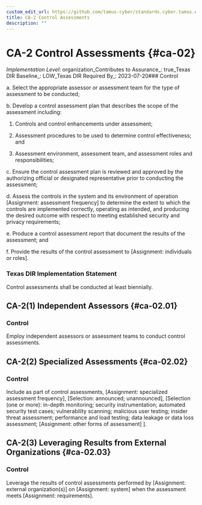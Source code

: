 ```yaml
---
custom_edit_url: https://github.com/tamus-cyber/standards.cyber.tamus.edu/tree/main/static/content/tamus.edu/TAMUS_profile.xml
title: CA-2 Control Assessments
description: ""
---
```


# CA-2 Control Assessments {#ca-02}

_Implementation Level_: organization_Contributes to Assurance_: true_Texas DIR Baseline_: LOW_Texas DIR Required By_: 2023-07-20### Control

a. Select the appropriate assessor or assessment team for the type of assessment to be conducted;

b. Develop a control assessment plan that describes the scope of the assessment including:

1. Controls and control enhancements under assessment;

2. Assessment procedures to be used to determine control effectiveness; and

3. Assessment environment, assessment team, and assessment roles and responsibilities;

c. Ensure the control assessment plan is reviewed and approved by the authorizing official or designated representative prior to conducting the assessment;

d. Assess the controls in the system and its environment of operation [Assignment: assessment frequency] to determine the extent to which the controls are implemented correctly, operating as intended, and producing the desired outcome with respect to meeting established security and privacy requirements;

e. Produce a control assessment report that document the results of the assessment; and

f. Provide the results of the control assessment to [Assignment: individuals or roles].

### Texas DIR Implementation Statement

Control assessments shall be conducted at least biennially.

## CA-2(1) Independent Assessors {#ca-02.01}

### Control

Employ independent assessors or assessment teams to conduct control assessments.

## CA-2(2) Specialized Assessments {#ca-02.02}

### Control

Include as part of control assessments, [Assignment: specialized assessment frequency], [Selection: announced; unannounced], [Selection (one or more): in-depth monitoring; security instrumentation; automated security test cases; vulnerability scanning; malicious user testing; insider threat assessment; performance and load testing; data leakage or data loss assessment; 
                     [Assignment: other forms of assessment]
                  ].

## CA-2(3) Leveraging Results from External Organizations {#ca-02.03}

### Control

Leverage the results of control assessments performed by [Assignment: external organization(s)] on [Assignment: system] when the assessment meets [Assignment: requirements].

